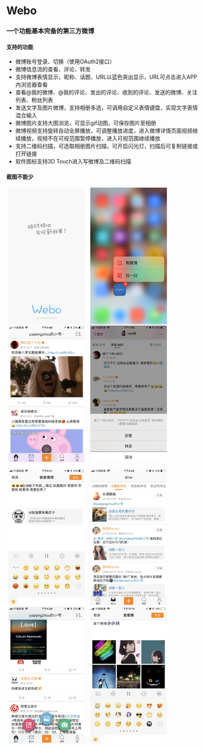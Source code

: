 # Webo
### 一个功能基本完备的第三方微博
#### 支持的功能
* 微博账号登录、切换（使用OAuth2接口）
* 微博信息流的查看、评论、转发
* 支持微博表情显示，昵称、话题、URL以蓝色突出显示，URL可点击进入APP内浏览器查看
* 查看@我的微博、@我的评论、发出的评论、收到的评论、发送的微博、关注列表、粉丝列表
* 发送文字及图片微博，支持相册多选，可调用自定义表情键盘，实现文字表情混合输入
* 微博图片支持大图浏览，可显示gif动图，可保存图片至相册
* 微博视频支持旋转自动全屏播放，可调整播放进度，进入微博详情页面视频继续播放，视频不在可视范围暂停播放，进入可视范围继续播放
* 支持二维码扫描，可选取相册图片扫描，可开启闪光灯，扫描后可复制链接或打开链接
* 软件图标支持3D Touch进入写微博及二维码扫描
#### 截图不能少
<p float="left">
  <img src="https://github.com/mrtanis/Webo/blob/master/Screenshot/launchImage.png" width="200" hspace="5" alt="launchImage" title="launchImage"/>
  <img src="https://github.com/mrtanis/Webo/blob/master/Screenshot/screenshot_1.PNG" width="200" hspace="5" alt="screenshot_1" title="screenshot_1"/> 
  <img src="https://github.com/mrtanis/Webo/blob/master/Screenshot/screenshot_2.PNG" width="200" hspace="5" alt="screenshot_2" title="screenshot_2"/>
  <img src="https://github.com/mrtanis/Webo/blob/master/Screenshot/screenshot_3.PNG" width="200" hspace="5" alt="screenshot_3" title="screenshot_3"/>
</p>

<p float="left">
  <img src="https://github.com/mrtanis/Webo/blob/master/Screenshot/screenshot_4.PNG" width="200" hspace="5" alt="screenshot_4" title="screenshot_4"/>
  <img src="https://github.com/mrtanis/Webo/blob/master/Screenshot/screenshot_5.PNG" width="200" hspace="5" alt="screenshot_5" title="screenshot_5"/>
  <img src="https://github.com/mrtanis/Webo/blob/master/Screenshot/screenshot_6.PNG" width="200" hspace="5" alt="screenshot_6" title="screenshot_6"/>
  <img src="https://github.com/mrtanis/Webo/blob/master/Screenshot/screenshot_7.png" width="200" hspace="5" alt="screenshot_7" title="screenshot_7"/>
</p>
